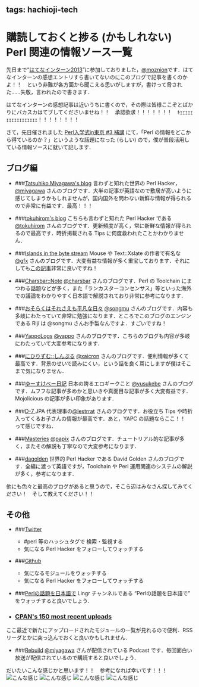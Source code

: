 tags: hachioji-tech
---


# 購読しておくと捗る (かもしれない) Perl 関連の情報ソース一覧

先日まで“[はてなインターン2013](http://www.hatena.ne.jp/company/staff/intern)”に参加しておりました，[@moznion](https://twitter.com/moznion)です．はてなインターンの感想エントリすら書いてないのにこのブログで記事を書くのかよ！！　という非難が各方面から聞こえる思いがしますが，書けって脅された……失敬，言われたので書きます．

はてなインターンの感想記事は近いうちに書くので，その際は皆様ここぞとばかりにバカスカはてブしてくださいませね！！　承認欲求！！！！！！！　ｷｪｪｪｪｪｪｪｪｪｪｪｪｪｪｪｪｪ！！！！！！！！

さて，先日催されました [Perl入学式in東京 #3 補講](http://www.zusaar.com/event/996003) にて，「Perl の情報をどこから得ているのか？」というような話題になった (らしい) ので，僕が普段活用している情報ソースに就いて記します．

## ブログ編
- ###[Tatsuhiko Miyagawa's blog](http://weblog.bulknews.net/)
言わずと知れた世界の Perl Hacker，[@miyagawa](http://twitter.com/miyagawa) さんのブログです．大半の記事が英語なので敷居が高いように感じてしまうかもしれませんが，国内国外を問わない新鮮な情報が得られるので非常に有益です．最高！！！

- ###[tokuhirom's blog](http://blog.64p.org/)
こちらも言わずと知れた Perl Hacker である[@tokuhirom](http://twitter.com/tokuhirom) さんのブログです．更新頻度が高く，常に新鮮な情報が得られるので最高です．時折掲載される Tips に何度救われたことかわかりません．

- ###[Islands in the byte stream](http://d.hatena.ne.jp/gfx/)
Mouse や Text::Xslate の作者で有名な [@gfx](http://twitter.com/__gfx__) さんのブログです．大変有益な情報が多く重宝しております．それにしても[この記事](http://d.hatena.ne.jp/gfx/20130909/1378741015)非常に良いですね！

- ###[Charsbar::Note](http://d.hatena.ne.jp/charsbar/)
[@charsbar](https://twitter.com/charsbar) さんのブログです．Perl の Toolchain にまつわる話題などが多く，また「ランカスターコンセンサス」等といった海外での議論をわかりやすく日本語で解説されており非常に参考になります．

- ###[おそらくはそれさえも平凡な日々](http://www.songmu.jp/riji/)
[@songmu](https://twitter.com/songmu) さんのブログです．内容も多岐にわたっていて非常に勉強になります．ところでこのブログのエンジンである Riji は @songmu さんお手製なんですよ．すごいですね！

- ###[YappoLogs](http://blog.yappo.jp/yappo/)
[@yappo](https://twitter.com/yappo) さんのブログです．こちらのブログも内容が多岐にわたっていて大変参考になります．

- ###[にひりずむ::しんぷる](http://blog.livedoor.jp/xaicron/)
[@xaicron](https://twitter.com/xaicron) さんのブログです．便利情報が多くて最高です．背景のせいで読みにくい，という話を良く耳にしますが僕はそこまで気になりません．

- ###[ゆーすけべー日記](http://yusukebe.com/)
日本の誇るエロギークこと [@yusukebe](https://twitter.com/yusukebe) さんのブログです．ムフフな記事が多めかと思いきや真面目な記事が多く大変有益です．Mojolicious の記事が多い印象があります．

- ###[D-7 <altijd in beweging>](http://lestrrat.ldblog.jp/)
JPA 代表理事の[@lestrrat](https://twitter.com/lestrrat) さんのブログです．お役立ち Tips や時折入ってくるお子さんの情報が最高です．あと，YAPC の話題ならここ！！　って感じですね．

- ###[Masteries](http://blog.papix.net/)
[@papix](https://twitter.com/__papix__) さんのブログです．チュートリアル的な記事が多く，またその解説も丁寧なので大変参考になります．

- ###[dagolden](http://www.dagolden.com/)
世界的 Perl Hacker である David Golden さんのブログです．全編に渡って英語ですが，Toolchain や Perl 運用関連のシステムの解説が多く，参考になります．

他にも色々と最高のブログがあると思うので，そこら辺はみなさん探してみてください！　そして教えてください！！

## その他
- ###[Twitter](https://twitter.com)
	- \#perl 等のハッシュタグで 検索・監視する
	- 気になる Perl Hacker をフォローしてウォッチする

- ###[Github](https://github.com)
	- 気になるモジュールをウォッチする
	- 気になる Perl Hacker をフォローしてウォッチする

- ###[Perlの話題を日本語で](http://lingr.com/room/perl_jp/) 
Lingr チャンネルである “Perlの話題を日本語で” をウォッチすると良いでしょう．

- ### [CPAN's 150 most recent uploads](http://www.cpan.org/modules/01modules.mtime.html)
ここ最近で新たにアップロードされたモジュールの一覧が見れるので便利．RSS リーダとかに突っ込んでおくと良いかもしれません．
	
- ###[Rebuild](http://rebuild.fm/) 
[@miyagawa](http://twitter.com/miyagawa) さんが配信されている Podcast です．毎回面白い放送が配信されているので購読すると良いでしょう．

  
  
だいたいこんな感じかと思います！！　参考になれば幸いです！！！
![こんな感じ](http://cdn-ak.f.st-hatena.com/images/fotolife/c/cocodrips/20130906/20130906225609.png)
![こんな感じ](http://cdn-ak.f.st-hatena.com/images/fotolife/c/cocodrips/20130906/20130906225609.png)
![こんな感じ](http://cdn-ak.f.st-hatena.com/images/fotolife/c/cocodrips/20130906/20130906225609.png)
![こんな感じ](http://cdn-ak.f.st-hatena.com/images/fotolife/c/cocodrips/20130906/20130906225609.png)
